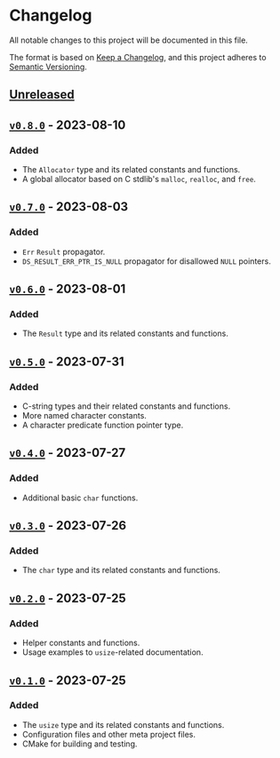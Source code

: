 # Changelog

All notable changes to this project will be documented in this file.

The format is based on
[Keep a Changelog](https://keepachangelog.com/en/1.0.0/ "Keep a Changelog"), and
this project adheres to
[Semantic Versioning](https://semver.org/spec/v2.0.0.html "SemVer").

## [Unreleased]

## [`v0.8.0`] - 2023-08-10

### Added

- The `Allocator` type and its related constants and functions.
- A global allocator based on C stdlib's `malloc`, `realloc`, and `free`.

## [`v0.7.0`] - 2023-08-03

### Added

- `Err` `Result` propagator.
- `DS_RESULT_ERR_PTR_IS_NULL` propagator for disallowed `NULL` pointers.

## [`v0.6.0`] - 2023-08-01

### Added

- The `Result` type and its related constants and functions.

## [`v0.5.0`] - 2023-07-31

### Added

- C-string types and their related constants and functions.
- More named character constants.
- A character predicate function pointer type.

## [`v0.4.0`] - 2023-07-27

### Added

- Additional basic `char` functions.

## [`v0.3.0`] - 2023-07-26

### Added

- The `char` type and its related constants and functions.

## [`v0.2.0`] - 2023-07-25

### Added

- Helper constants and functions.
- Usage examples to `usize`-related documentation.

## [`v0.1.0`] - 2023-07-25

### Added

- The `usize` type and its related constants and functions.
- Configuration files and other meta project files.
- CMake for building and testing.

[unreleased]: https://github.com/SFM61319/ds/compare/v0.8.0...HEAD
[`v0.1.0`]: https://github.com/SFM61319/ds/releases/tag/v0.1.0
[`v0.2.0`]: https://github.com/SFM61319/ds/compare/v0.1.0...v0.2.0
[`v0.3.0`]: https://github.com/SFM61319/ds/compare/v0.2.0...v0.3.0
[`v0.4.0`]: https://github.com/SFM61319/ds/compare/v0.3.0...v0.4.0
[`v0.5.0`]: https://github.com/SFM61319/ds/compare/v0.4.0...v0.5.0
[`v0.6.0`]: https://github.com/SFM61319/ds/compare/v0.5.0...v0.6.0
[`v0.7.0`]: https://github.com/SFM61319/ds/compare/v0.6.0...v0.7.0
[`v0.8.0`]: https://github.com/SFM61319/ds/compare/v0.7.0...v0.8.0
